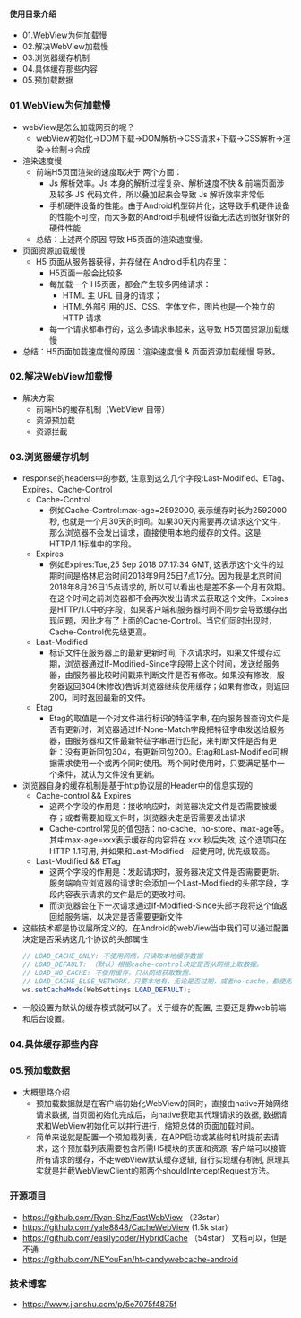 #### 使用目录介绍
- 01.WebView为何加载慢
- 02.解决WebView加载慢
- 03.浏览器缓存机制
- 04.具体缓存那些内容
- 05.预加载数据



### 01.WebView为何加载慢
- webView是怎么加载网页的呢？
    - webView初始化->DOM下载→DOM解析→CSS请求+下载→CSS解析→渲染→绘制→合成
- 渲染速度慢
    - 前端H5页面渲染的速度取决于 两个方面：
        - Js 解析效率。Js 本身的解析过程复杂、解析速度不快 & 前端页面涉及较多 JS 代码文件，所以叠加起来会导致 Js 解析效率非常低
        - 手机硬件设备的性能。由于Android机型碎片化，这导致手机硬件设备的性能不可控，而大多数的Android手机硬件设备无法达到很好很好的硬件性能
    - 总结：上述两个原因 导致 H5页面的渲染速度慢。
- 页面资源加载缓慢
    - H5 页面从服务器获得，并存储在 Android手机内存里：
        - H5页面一般会比较多
        - 每加载一个 H5页面，都会产生较多网络请求：
            - HTML 主 URL 自身的请求；
            - HTML外部引用的JS、CSS、字体文件，图片也是一个独立的 HTTP 请求
        - 每一个请求都串行的，这么多请求串起来，这导致 H5页面资源加载缓慢
- 总结：H5页面加载速度慢的原因：渲染速度慢 & 页面资源加载缓慢 导致。



### 02.解决WebView加载慢
- 解决方案
    - 前端H5的缓存机制（WebView 自带）
    - 资源预加载
    - 资源拦截



### 03.浏览器缓存机制
- response的headers中的参数, 注意到这么几个字段:Last-Modified、ETag、Expires、Cache-Control
    - Cache-Control
        - 例如Cache-Control:max-age=2592000, 表示缓存时长为2592000秒, 也就是一个月30天的时间。如果30天内需要再次请求这个文件，那么浏览器不会发出请求，直接使用本地的缓存的文件。这是HTTP/1.1标准中的字段。
    - Expires
        - 例如Expires:Tue,25 Sep 2018 07:17:34 GMT, 这表示这个文件的过期时间是格林尼治时间2018年9月25日7点17分。因为我是北京时间2018年8月26日15点请求的, 所以可以看出也是差不多一个月有效期。在这个时间之前浏览器都不会再次发出请求去获取这个文件。Expires是HTTP/1.0中的字段，如果客户端和服务器时间不同步会导致缓存出现问题，因此才有了上面的Cache-Control。当它们同时出现时，Cache-Control优先级更高。
    - Last-Modified
        - 标识文件在服务器上的最新更新时间, 下次请求时，如果文件缓存过期，浏览器通过If-Modified-Since字段带上这个时间，发送给服务器，由服务器比较时间戳来判断文件是否有修改。如果没有修改，服务器返回304(未修改)告诉浏览器继续使用缓存；如果有修改，则返回200，同时返回最新的文件。
    - Etag
        - Etag的取值是一个对文件进行标识的特征字串, 在向服务器查询文件是否有更新时，浏览器通过If-None-Match字段把特征字串发送给服务器，由服务器和文件最新特征字串进行匹配，来判断文件是否有更新：没有更新回包304，有更新回包200。Etag和Last-Modified可根据需求使用一个或两个同时使用。两个同时使用时，只要满足基中一个条件，就认为文件没有更新。
- 浏览器自身的缓存机制是基于http协议层的Header中的信息实现的
    - Cache-control && Expires
        - 这两个字段的作用是：接收响应时，浏览器决定文件是否需要被缓存；或者需要加载文件时，浏览器决定是否需要发出请求
        - Cache-control常见的值包括：no-cache、no-store、max-age等。其中max-age=xxx表示缓存的内容将在 xxx 秒后失效, 这个选项只在HTTP 1.1可用, 并如果和Last-Modified一起使用时, 优先级较高。
    - Last-Modified && ETag
        - 这两个字段的作用是：发起请求时，服务器决定文件是否需要更新。服务端响应浏览器的请求时会添加一个Last-Modified的头部字段，字段内容表示请求的文件最后的更改时间。
        - 而浏览器会在下一次请求通过If-Modified-Since头部字段将这个值返回给服务端，以决定是否需要更新文件
- 这些技术都是协议层所定义的，在Android的webView当中我们可以通过配置决定是否采纳这几个协议的头部属性
    ```java
    // LOAD_CACHE_ONLY: 不使用网络，只读取本地缓存数据
    // LOAD_DEFAULT: （默认）根据cache-control决定是否从网络上取数据。
    // LOAD_NO_CACHE: 不使用缓存，只从网络获取数据.
    // LOAD_CACHE_ELSE_NETWORK，只要本地有，无论是否过期，或者no-cache，都使用缓存中的数据。
    ws.setCacheMode(WebSettings.LOAD_DEFAULT);
    ```
- 一般设置为默认的缓存模式就可以了。关于缓存的配置, 主要还是靠web前端和后台设置。




### 04.具体缓存那些内容



### 05.预加载数据
- 大概思路介绍
    - 预加载数据就是在客户端初始化WebView的同时，直接由native开始网络请求数据, 当页面初始化完成后，向native获取其代理请求的数据, 数据请求和WebView初始化可以并行进行，缩短总体的页面加载时间。
    - 简单来说就是配置一个预加载列表，在APP启动或某些时机时提前去请求，这个预加载列表需要包含所需H5模块的页面和资源, 客户端可以接管所有请求的缓存，不走webView默认缓存逻辑, 自行实现缓存机制, 原理其实就是拦截WebViewClient的那两个shouldInterceptRequest方法。




### 开源项目
- https://github.com/Ryan-Shz/FastWebView （23star）
- https://github.com/yale8848/CacheWebView  (1.5k star)
- https://github.com/easilycoder/HybridCache  （54star）   文档可以，但是不通
- https://github.com/NEYouFan/ht-candywebcache-android


### 技术博客
- https://www.jianshu.com/p/5e7075f4875f









